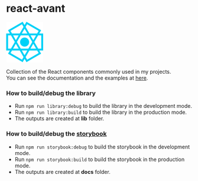 # react-avant

![Logo](src/image/Logo.png)

Collection of the React components commonly used in my projects.  
You can see the documentation and the examples at [here](https://avantgarde95.github.io/react-avant/).

### How to build/debug the library

- Run `npm run library:debug` to build the library in the development mode.
- Run `npm run library:build` to build the library in the production mode.
- The outputs are created at **lib** folder.

### How to build/debug the [storybook](https://storybook.js.org/)

- Run `npm run storybook:debug` to build the storybook in the development mode.
- Run `npm run storybook:build` to build the storybook in the production mode.
- The outputs are created at **docs** folder.

